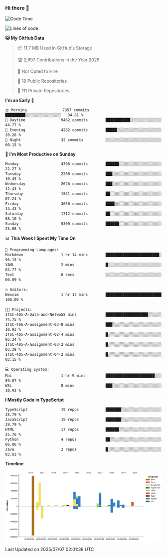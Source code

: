 ### Hi there 👋

<!--
**Clumsy-Coder/Clumsy-Coder** is a ✨ _special_ ✨ repository because its `README.md` (this file) appears on your GitHub profile.

Here are some ideas to get you started:

- 🔭 I’m currently working on ...
- 🌱 I’m currently learning ...
- 👯 I’m looking to collaborate on ...
- 🤔 I’m looking for help with ...
- 💬 Ask me about ...
- 📫 How to reach me: ...
- 😄 Pronouns: ...
- ⚡ Fun fact: ...
-->

<!-- anmol098/waka-readme-stats -->
<!--START_SECTION:waka-->
![Code Time](http://img.shields.io/badge/Code%20Time-1%2C285%20hrs%2039%20mins-blue)

![Lines of code](https://img.shields.io/badge/From%20Hello%20World%20I%27ve%20Written-3.6%20million%20lines%20of%20code-blue)

**🐱 My GitHub Data** 

> 📦 11.7 MB Used in GitHub's Storage 
 > 
> 🏆 2,697 Contributions in the Year 2025
 > 
> 🚫 Not Opted to Hire
 > 
> 📜 18 Public Repositories 
 > 
> 🔑 111 Private Repositories 
 > 
**I'm an Early 🐤** 

```text
🌞 Morning                7357 commits        █████████░░░░░░░░░░░░░░░░   34.81 % 
🌆 Daytime                9462 commits        ███████████░░░░░░░░░░░░░░   44.77 % 
🌃 Evening                4282 commits        █████░░░░░░░░░░░░░░░░░░░░   20.26 % 
🌙 Night                  32 commits          ░░░░░░░░░░░░░░░░░░░░░░░░░   00.15 % 
```
📅 **I'm Most Productive on Sunday** 

```text
Monday                   4706 commits        ██████░░░░░░░░░░░░░░░░░░░   22.27 % 
Tuesday                  2208 commits        ███░░░░░░░░░░░░░░░░░░░░░░   10.45 % 
Wednesday                2626 commits        ███░░░░░░░░░░░░░░░░░░░░░░   12.43 % 
Thursday                 1531 commits        ██░░░░░░░░░░░░░░░░░░░░░░░   07.24 % 
Friday                   3050 commits        ████░░░░░░░░░░░░░░░░░░░░░   14.43 % 
Saturday                 1712 commits        ██░░░░░░░░░░░░░░░░░░░░░░░   08.10 % 
Sunday                   5300 commits        ██████░░░░░░░░░░░░░░░░░░░   25.08 % 
```


📊 **This Week I Spent My Time On** 

```text
💬 Programming Languages: 
Markdown                 1 hr 14 mins        ████████████████████████░   96.15 % 
YAML                     2 mins              █░░░░░░░░░░░░░░░░░░░░░░░░   03.77 % 
Text                     0 secs              ░░░░░░░░░░░░░░░░░░░░░░░░░   00.09 % 

🔥 Editors: 
Neovim                   1 hr 17 mins        █████████████████████████   100.00 % 

🐱‍💻 Projects: 
ITSC-405-A-Data-and-Netwo58 mins             ███████████████████░░░░░░   74.75 % 
ITSC-406-A-assignment-03-8 mins              ███░░░░░░░░░░░░░░░░░░░░░░   10.93 % 
ITSC-405-A-assignment-02-4 mins              █░░░░░░░░░░░░░░░░░░░░░░░░   05.24 % 
ITSC-405-A-assignment-03-2 mins              █░░░░░░░░░░░░░░░░░░░░░░░░   03.38 % 
ITSC-405-A-assignment-04-2 mins              █░░░░░░░░░░░░░░░░░░░░░░░░   03.15 % 

💻 Operating System: 
Mac                      1 hr 9 mins         ██████████████████████░░░   89.07 % 
WSL                      8 mins              ███░░░░░░░░░░░░░░░░░░░░░░   10.93 % 
```

**I Mostly Code in TypeScript** 

```text
TypeScript               19 repos            ███████░░░░░░░░░░░░░░░░░░   28.79 % 
JavaScript               19 repos            ███████░░░░░░░░░░░░░░░░░░   28.79 % 
HTML                     17 repos            ██████░░░░░░░░░░░░░░░░░░░   25.76 % 
Python                   4 repos             ██░░░░░░░░░░░░░░░░░░░░░░░   06.06 % 
Java                     2 repos             █░░░░░░░░░░░░░░░░░░░░░░░░   03.03 % 
```



**Timeline**

![Lines of Code chart](https://raw.githubusercontent.com/Clumsy-Coder/Clumsy-Coder/main/assets/bar_graph.png)


 Last Updated on 2025/07/07 02:01:38 UTC
<!--END_SECTION:waka-->
